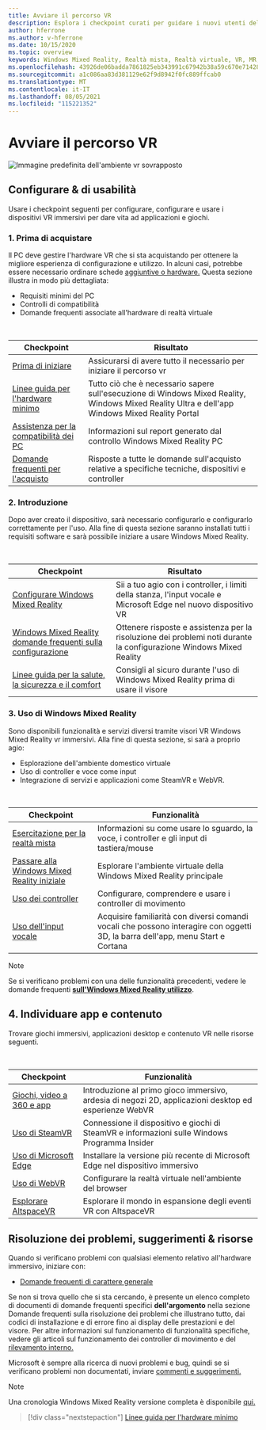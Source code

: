 ```yaml
---
title: Avviare il percorso VR
description: Esplora i checkpoint curati per guidare i nuovi utenti del dispositivo nella configurazione e nell'uso dei dispositivi VR immersivi.
author: hferrone
ms.author: v-hferrone
ms.date: 10/15/2020
ms.topic: overview
keywords: Windows Mixed Reality, Realtà mista, Realtà virtuale, VR, MR,
ms.openlocfilehash: 43926de06badda7861825eb343991c67942b38a59c670e7142862116322465a4
ms.sourcegitcommit: a1c086aa83d381129e62f9d8942f0fc889ffcab0
ms.translationtype: MT
ms.contentlocale: it-IT
ms.lasthandoff: 08/05/2021
ms.locfileid: "115221352"
---
```

# <a name="start-your-vr-journey"></a>Avviare il percorso VR

![Immagine predefinita dell'ambiente vr sovrapposto](images/vr-journey-hero.png)

## <a name="setup--usability-checkpoints"></a>Configurare & di usabilità

Usare i checkpoint seguenti per configurare, configurare e usare i dispositivi VR immersivi per dare vita ad applicazioni e giochi.

### <a name="1-before-you-buy"></a>1. Prima di acquistare

Il PC deve gestire l'hardware VR che si sta acquistando per ottenere la migliore esperienza di configurazione e utilizzo. In alcuni casi, potrebbe essere necessario ordinare schede [aggiuntive o hardware.](recommended-adapters-for-windows-mixed-reality-capable-pcs.md) Questa sezione illustra in modo più dettagliata:

* Requisiti minimi del PC
* Controlli di compatibilità
* Domande frequenti associate all'hardware di realtà virtuale

<br>

|  Checkpoint  |  Risultato  |
| --- | --- |
| [Prima di iniziare](before-you-start.md) | Assicurarsi di avere tutto il necessario per iniziare il percorso vr |
| [Linee guida per l'hardware minimo](windows-mixed-reality-minimum-pc-hardware-compatibility-guidelines.md) | Tutto ciò che è necessario sapere sull'esecuzione di Windows Mixed Reality, Windows Mixed Reality Ultra e dell'app Windows Mixed Reality Portal |
| [Assistenza per la compatibilità dei PC](get-help-with-pc-compatibility.md) | Informazioni sul report generato dal controllo Windows Mixed Reality PC |
| [Domande frequenti per l'acquisto](before-you-buy-faqs.md) | Risposte a tutte le domande sull'acquisto relative a specifiche tecniche, dispositivi e controller |

### <a name="2-getting-started"></a>2. Introduzione

Dopo aver creato il dispositivo, sarà necessario configurarlo e configurarlo correttamente per l'uso. Alla fine di questa sezione saranno installati tutti i requisiti software e sarà possibile iniziare a usare Windows Mixed Reality.

<br>

|  Checkpoint  |  Risultato  |
| --- | --- |
| [Configurare Windows Mixed Reality](set-up-windows-mixed-reality.md) | Sii a tuo agio con i controller, i limiti della stanza, l'input vocale e Microsoft Edge nel nuovo dispositivo VR |
| [Windows Mixed Reality domande frequenti sulla configurazione](wmr-setup-faq.yml) | Ottenere risposte e assistenza per la risoluzione dei problemi noti durante la configurazione Windows Mixed Reality |
| [Linee guida per la salute, la sicurezza e il comfort](wmr-health-safety-comfort.md) | Consigli al sicuro durante l'uso di Windows Mixed Reality prima di usare il visore  |

### <a name="3-using-windows-mixed-reality"></a>3. Uso di Windows Mixed Reality

Sono disponibili funzionalità e servizi diversi tramite visori VR Windows Mixed Reality vr immersivi. Alla fine di questa sezione, si sarà a proprio agio:

* Esplorazione dell'ambiente domestico virtuale
* Uso di controller e voce come input
* Integrazione di servizi e applicazioni come SteamVR e WebVR.

<br>

|  Checkpoint  |  Funzionalità  |
| --- | --- |
| [Esercitazione per la realtà mista](learn-mixed-reality.md) | Informazioni su come usare lo sguardo, la voce, i controller e gli input di tastiera/mouse |
| [Passare alla Windows Mixed Reality iniziale](your-mixed-reality-home.md) | Esplorare l'ambiente virtuale della Windows Mixed Reality principale  |
| [Uso dei controller](controllers-in-wmr.md) | Configurare, comprendere e usare i controller di movimento |
| [Uso dell'input vocale](using-speech-in-wmr.md) | Acquisire familiarità con diversi comandi vocali che possono interagire con oggetti 3D, la barra dell'app, menu Start e Cortana |

> [!NOTE]
> Se si verificano problemi con una delle funzionalità precedenti, vedere le domande frequenti **[sull'Windows Mixed Reality utilizzo](using-wmr-faq.yml)**.

## <a name="4-discover-apps-and-content"></a>4. Individuare app e contenuto

Trovare giochi immersivi, applicazioni desktop e contenuto VR nelle risorse seguenti. 

<br>

|  Checkpoint  |  Funzionalità  |
| --- | --- |
| [Giochi, video a 360 e app](using-games-and-apps-in-windows-mixed-reality.md) | Introduzione al primo gioco immersivo, ardesia di negozi 2D, applicazioni desktop ed esperienze WebVR |
| [Uso di SteamVR](using-steamvr-with-windows-mixed-reality.md) | Connessione il dispositivo e giochi di SteamVR e informazioni sulle Windows Programma Insider |
| [Uso di Microsoft Edge](using-microsoft-edge.md) | Installare la versione più recente di Microsoft Edge nel dispositivo immersivo |
| [Uso di WebVR](webvr.md) | Configurare la realtà virtuale nell'ambiente del browser |
| [Esplorare AltspaceVR](/windows/mixed-reality/altspace-vr/journey) | Esplorare il mondo in espansione degli eventi VR con AltspaceVR |

## <a name="troubleshooting-tips--resources"></a>Risoluzione dei problemi, suggerimenti & risorse

Quando si verificano problemi con qualsiasi elemento relativo all'hardware immersivo, iniziare con:
 
* [Domande frequenti di carattere generale](troubleshooting-windows-mixed-reality.md) 

Se non si trova quello che si sta cercando, è presente un elenco completo di documenti di domande frequenti specifici **dell'argomento** nella sezione Domande frequenti sulla risoluzione dei problemi che illustrano tutto, dai codici di installazione e di errore fino ai display delle prestazioni e del visore. Per altre informazioni sul funzionamento di funzionalità [](controllers-in-wmr.md) specifiche, vedere gli articoli sul funzionamento dei controller di movimento e del [rilevamento interno.](tracking-system.md)

Microsoft è sempre alla ricerca di nuovi problemi e bug, quindi se si verificano problemi non documentati, inviare [commenti e suggerimenti.](filing-feedback.md)

> [!NOTE]
> Una cronologia Windows Mixed Reality versione completa è disponibile [qui.](mixed-reality-software.md)

> [!div class="nextstepaction"]
> [Linee guida per l'hardware minimo](windows-mixed-reality-minimum-pc-hardware-compatibility-guidelines.md)

<br>
